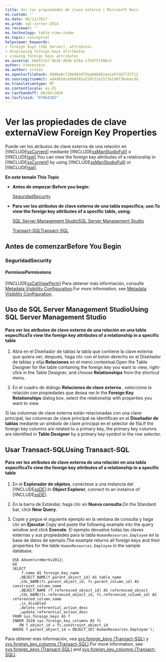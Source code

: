 ```yaml
---
title: Ver las propiedades de clave externa | Microsoft Docs
ms.custom: ''
ms.date: 06/13/2017
ms.prod: sql-server-2014
ms.reviewer: ''
ms.technology: table-view-index
ms.topic: conceptual
helpviewer_keywords:
- foreign keys [SQL Server], attributes
- displaying foreign keys attributes
- viewing foreign keys attributes
ms.assetid: b0e57cb7-9b26-4b96-b76a-1f59f5f498c5
author: stevestein
ms.author: sstein
ms.openlocfilehash: 5860a0cf26b983d75bab86862ee1e5fdd7737712
ms.sourcegitcommit: ad4d92dce894592a259721a1571b1d8736abacdb
ms.translationtype: MT
ms.contentlocale: es-ES
ms.lasthandoff: 08/04/2020
ms.locfileid: "87663302"
---
```

# <a name="view-foreign-key-properties"></a><span data-ttu-id="98ee9-102">Ver las propiedades de clave externa</span><span class="sxs-lookup"><span data-stu-id="98ee9-102">View Foreign Key Properties</span></span>
  <span data-ttu-id="98ee9-103">Puede ver los atributos de clave externa de una relación en [!INCLUDE[ssCurrent](../../includes/sscurrent-md.md)] mediante [!INCLUDE[ssManStudioFull](../../includes/ssmanstudiofull-md.md)] o [!INCLUDE[tsql](../../includes/tsql-md.md)].</span><span class="sxs-lookup"><span data-stu-id="98ee9-103">You can view the foreign key attributes of a relationship in [!INCLUDE[ssCurrent](../../includes/sscurrent-md.md)] by using [!INCLUDE[ssManStudioFull](../../includes/ssmanstudiofull-md.md)] or [!INCLUDE[tsql](../../includes/tsql-md.md)].</span></span>  
  
 <span data-ttu-id="98ee9-104">**En este tema**</span><span class="sxs-lookup"><span data-stu-id="98ee9-104">**In This Topic**</span></span>  
  
-   <span data-ttu-id="98ee9-105">**Antes de empezar:**</span><span class="sxs-lookup"><span data-stu-id="98ee9-105">**Before you begin:**</span></span>  
  
     [<span data-ttu-id="98ee9-106">Seguridad</span><span class="sxs-lookup"><span data-stu-id="98ee9-106">Security</span></span>](#Security)  
  
-   <span data-ttu-id="98ee9-107">**Para ver los atributos de clave externa de una tabla específica, use:**</span><span class="sxs-lookup"><span data-stu-id="98ee9-107">**To view the foreign key attributes of a specific table, using:**</span></span>  
  
     [<span data-ttu-id="98ee9-108">SQL Server Management Studio</span><span class="sxs-lookup"><span data-stu-id="98ee9-108">SQL Server Management Studio</span></span>](#SSMSProcedure)  
  
     [<span data-ttu-id="98ee9-109">Transact-SQL</span><span class="sxs-lookup"><span data-stu-id="98ee9-109">Transact-SQL</span></span>](#TsqlProcedure)  
  
##  <a name="before-you-begin"></a><a name="BeforeYouBegin"></a> <span data-ttu-id="98ee9-110">Antes de comenzar</span><span class="sxs-lookup"><span data-stu-id="98ee9-110">Before You Begin</span></span>  
  
###  <a name="security"></a><a name="Security"></a> <span data-ttu-id="98ee9-111">Seguridad</span><span class="sxs-lookup"><span data-stu-id="98ee9-111">Security</span></span>  
  
####  <a name="permissions"></a><a name="Permissions"></a> <span data-ttu-id="98ee9-112">Permisos</span><span class="sxs-lookup"><span data-stu-id="98ee9-112">Permissions</span></span>  
 [!INCLUDE[ssCatViewPerm](../../includes/sscatviewperm-md.md)] <span data-ttu-id="98ee9-113">Para obtener más información, consulte [Metadata Visibility Configuration](../security/metadata-visibility-configuration.md).</span><span class="sxs-lookup"><span data-stu-id="98ee9-113">For more information, see [Metadata Visibility Configuration](../security/metadata-visibility-configuration.md).</span></span>  
  
##  <a name="using-sql-server-management-studio"></a><a name="SSMSProcedure"></a> <span data-ttu-id="98ee9-114">Uso de SQL Server Management Studio</span><span class="sxs-lookup"><span data-stu-id="98ee9-114">Using SQL Server Management Studio</span></span>  
  
#### <a name="to-view-the-foreign-key-attributes-of-a-relationship-in-a-specific-table"></a><span data-ttu-id="98ee9-115">Para ver los atributos de clave externa de una relación en una tabla específica</span><span class="sxs-lookup"><span data-stu-id="98ee9-115">To view the foreign key attributes of a relationship in a specific table</span></span>  
  
1.  <span data-ttu-id="98ee9-116">Abra en el Diseñador de tablas la tabla que contiene la clave externa que quiera ver; después, haga clic con el botón derecho en el Diseñador de tablas y elija **Relaciones** en el menú contextual.</span><span class="sxs-lookup"><span data-stu-id="98ee9-116">Open the Table Designer for the table containing the foreign key you want to view, right-click in the Table Designer, and choose **Relationships** from the shortcut menu.</span></span>  
  
2.  <span data-ttu-id="98ee9-117">En el cuadro de diálogo **Relaciones de clave externa** , seleccione la relación con propiedades que desea ver.</span><span class="sxs-lookup"><span data-stu-id="98ee9-117">In the **Foreign Key Relationships** dialog box, select the relationship with properties you want to view.</span></span>  
  
 <span data-ttu-id="98ee9-118">Si las columnas de clave externa están relacionadas con una clave principal, las columnas de clave principal se identifican en el **Diseñador de tablas** mediante un símbolo de clave principal en el selector de fila.</span><span class="sxs-lookup"><span data-stu-id="98ee9-118">If the foreign key columns are related to a primary key, the primary key columns are identified in **Table Designer** by a primary key symbol in the row selector.</span></span>  
  
##  <a name="using-transact-sql"></a><a name="TsqlProcedure"></a> <span data-ttu-id="98ee9-119">Usar Transact-SQL</span><span class="sxs-lookup"><span data-stu-id="98ee9-119">Using Transact-SQL</span></span>  
  
#### <a name="to-view-the-foreign-key-attributes-of-a-relationship-in-a-specific-table"></a><span data-ttu-id="98ee9-120">Para ver los atributos de clave externa de una relación en una tabla específica</span><span class="sxs-lookup"><span data-stu-id="98ee9-120">To view the foreign key attributes of a relationship in a specific table</span></span>  
  
1.  <span data-ttu-id="98ee9-121">En el **Explorador de objetos**, conéctese a una instancia del [!INCLUDE[ssDE](../../includes/ssde-md.md)].</span><span class="sxs-lookup"><span data-stu-id="98ee9-121">In **Object Explorer**, connect to an instance of [!INCLUDE[ssDE](../../includes/ssde-md.md)].</span></span>  
  
2.  <span data-ttu-id="98ee9-122">En la barra de Estándar, haga clic en **Nueva consulta**.</span><span class="sxs-lookup"><span data-stu-id="98ee9-122">On the Standard bar, click **New Query**.</span></span>  
  
3.  <span data-ttu-id="98ee9-123">Copie y pegue el siguiente ejemplo en la ventana de consulta y haga clic en **Ejecutar**.</span><span class="sxs-lookup"><span data-stu-id="98ee9-123">Copy and paste the following example into the query window and click **Execute**.</span></span> <span data-ttu-id="98ee9-124">El ejemplo devuelve todas las claves externas y sus propiedades para la tabla `HumanResources.Employee` en la base de datos de ejemplo.</span><span class="sxs-lookup"><span data-stu-id="98ee9-124">The example returns all foreign keys and their properties for the table `HumanResources.Employee` in the sample database.</span></span>  
  
    ```  
    USE AdventureWorks2012;  
    GO  
    SELECT   
        f.name AS foreign_key_name  
       ,OBJECT_NAME(f.parent_object_id) AS table_name  
       ,COL_NAME(fc.parent_object_id, fc.parent_column_id) AS constraint_column_name  
       ,OBJECT_NAME (f.referenced_object_id) AS referenced_object  
       ,COL_NAME(fc.referenced_object_id, fc.referenced_column_id) AS referenced_column_name  
       ,is_disabled  
       ,delete_referential_action_desc  
       ,update_referential_action_desc  
    FROM sys.foreign_keys AS f  
    INNER JOIN sys.foreign_key_columns AS fc   
       ON f.object_id = fc.constraint_object_id   
    WHERE f.parent_object_id = OBJECT_ID('HumanResources.Employee');  
    ```  
  
 <span data-ttu-id="98ee9-125">Para obtener más información, vea [sys.foreign_keys &#40;Transact-SQL&#41;](/sql/relational-databases/system-catalog-views/sys-foreign-keys-transact-sql) y [sys.foreign_key_columns &#40;Transact-SQL&#41;](/sql/relational-databases/system-catalog-views/sys-foreign-key-columns-transact-sql).</span><span class="sxs-lookup"><span data-stu-id="98ee9-125">For more information, see [sys.foreign_keys &#40;Transact-SQL&#41;](/sql/relational-databases/system-catalog-views/sys-foreign-keys-transact-sql) and [sys.foreign_key_columns &#40;Transact-SQL&#41;](/sql/relational-databases/system-catalog-views/sys-foreign-key-columns-transact-sql).</span></span>  
  
###  <a name="TsqlExample"></a>  
